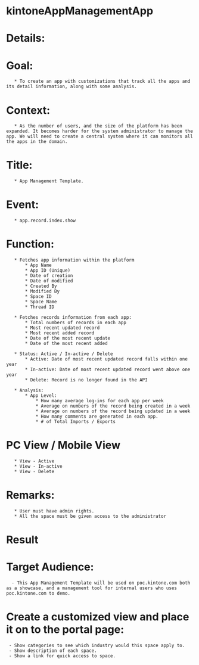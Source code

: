 # kintoneAppManagementApp



# Details:
   # Goal:
       * To create an app with customizations that track all the apps and its detail information, along with some analysis.  

   # Context: 
       * As the number of users, and the size of the platform has been expanded. It becomes harder for the system administrator to manage the app. We will need to create a central system where it can monitors all the apps in the domain.

   # Title: 
       * App Management Template.

   # Event: 
       * app.record.index.show

   # Function:
       * Fetches app information within the platform
           * App Name
           * App ID (Unique)
           * Date of creation
           * Date of modified
           * Created By
           * Modified By
           * Space ID
           * Space Name
           * Thread ID

       * Fetches records information from each app:
           * Total numbers of records in each app
           * Most recent updated record
           * Most recent added record
           * Date of the most recent update
           * Date of the most recent added

       * Status: Active / In-active / Delete
           * Active: Date of most recent updated record falls within one year
           * In-active: Date of most recent updated record went above one year
           * Delete: Record is no longer found in the API

       * Analysis:
           * App Level:
               * How many average log-ins for each app per week
               * Average on numbers of the record being created in a week
               * Average on numbers of the record being updated in a week
               * How many comments are generated in each app.
               * # of Total Imports / Exports

   # PC View / Mobile View
       * View - Active
       * View - In-active
       * View - Delete

   # Remarks:
       * User must have admin rights.
       * All the space must be given access to the administrator



# Result
   # Target Audience: 
      - This App Management Template will be used on poc.kintone.com both as a showcase, and a management tool for internal users who uses poc.kintone.com to demo.

   # Create a customized view and place it on to the portal page:
     - Show categories to see which industry would this space apply to.
     - Show description of each space.
     - Show a link for quick access to space.
   

